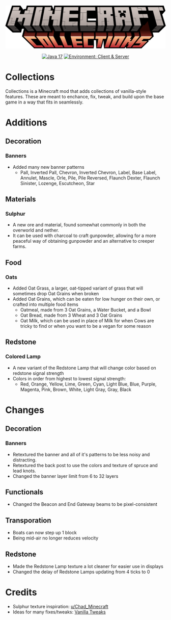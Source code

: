 ![Collections](.github/logo.png)

<div align="center">

<a href="">![Java 17](https://img.shields.io/badge/Java%2017-ee9258?logo=coffeescript&logoColor=ffffff&labelColor=606060&style=flat-square)</a>
<a href="">![Environment: Client & Server](https://img.shields.io/badge/environment-Client%20&%20Server-1976d2?style=flat-square)</a>

</div>

# Collections
Collections is a Minecraft mod that adds collections of vanilla-style features. These are meant to enchance, fix, tweak, and build upon the base game in a way that fits in seamlessly.

# Additions
## Decoration
### Banners
- Added many new banner patterns
  - Pall, Inverted Pall, Chevron, Inverted Chevron, Label, Base Label, Annulet, Mascle, Orle, Pile, Pile Reversed, Flaunch Dexter, Flaunch Sinister, Lozenge, Escutcheon, Star
## Materials
### Sulphur
- A new ore and material, found somewhat commonly in both the overworld and nether.
- It can be used with charcoal to craft gunpowder, allowing for a more peaceful way of obtaining gunpowder and an alternative to creeper farms.
## Food
### Oats
- Added Oat Grass, a larger, oat-tipped variant of grass that will sometimes drop Oat Grains when broken
- Added Oat Grains, which can be eaten for low hunger on their own, or crafted into multiple food items
  - Oatmeal, made from 3 Oat Grains, a Water Bucket, and a Bowl
  - Oat Bread, made from 3 Wheat and 3 Oat Grains
  - Oat Milk, which can be used in place of Milk for when Cows are tricky to find or when you want to be a vegan for some reason
## Redstone
### Colored Lamp
- A new variant of the Redstone Lamp that will change color based on redstone signal strength
- Colors in order from highest to lowest signal strength:
  - Red, Orange, Yellow, Lime, Green, Cyan, Light Blue, Blue, Purple, Magenta, Pink, Brown, White, Light Gray, Gray, Black

# Changes
## Decoration
### Banners
- Retextured the banner and all of it's patterns to be less noisy and distracting.
- Retextured the back post to use the colors and texture of spruce and lead knots.
- Changed the banner layer limit from 6 to 32 layers
## Functionals
- Changed the Beacon and End Gateway beams to be pixel-consistent
## Transporation
- Boats can now step up 1 block
- Being mid-air no longer reduces velocity
## Redstone
- Made the Redstone Lamp texture a lot cleaner for easier use in displays
- Changed the delay of Redstone Lamps updating from 4 ticks to 0

# Credits
- Sulphur texture inspiration: [u/Chad_Minecraft](https://www.reddit.com/r/Minecraft/comments/lqp23y/i_made_sulphur_items_in_the_style_of_minecraft/)
- Ideas for many fixes/tweaks: [Vanilla Tweaks](https://vanillatweaks.net)